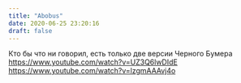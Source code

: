 ```yaml
---
title: "Abobus"
date: 2020-06-25 23:20:16
draft: false
---
```


Кто бы что ни говорил, есть только две версии Черного Бумера
https://www.youtube.com/watch?v=UZ3Q6lwDIdE
https://www.youtube.com/watch?v=lzgmAAAvj4o
